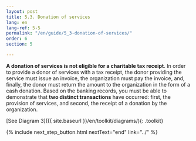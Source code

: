 ```yaml
---
layout: post
title: 5.3. Donation of services
lang: en
lang-ref: 5-5
permalink: "/en/guide/5_3-donation-of-services/"
order: 6
section: 5

---
```

**A donation of services is not eligible for a charitable tax receipt**. In order to provide a donor of services with a tax receipt, the donor providing the service must issue an invoice, the organization must pay the invoice, and, finally, the donor must return the amount to the organization in the form of a cash donation. Based on the banking records, you must be able to demonstrate that **two distinct transactions** have occurred: first, the provision of services, and second, the receipt of a donation by the organization. 

[See Diagram 3]({{ site.baseurl }}/en/toolkit/diagrams/){: .toolkit}

{% include next_step_button.html nextText="end" link="../" %}